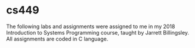 # cs449

The following labs and assignments were assigned to me in my 2018 Introduction to Systems Programming course, taught by Jarrett Billingsley. All assignments are coded in C language.
